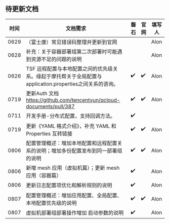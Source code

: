 ## 待更新文档

| 时间 | 文档需求                                                     | 磐石 | 官网 | 填写人 |
| ---- | ------------------------------------------------------------ | ---- | ---- | ------ |
| 0629 | （富士康）常见错误码整理并更新到官网                         |      |      | Alon   |
| 0628 | 补充：关于容器部署组第二次部署时可能遇到资源不足的问题的说明 |      |      | Alon   |
| 0626 | TSF 远程配置与本地配置之间的优先级关系。缘起于摩托帮关于全局配置与application.properties之间关系的咨询。 | ✔️    | ✔️    | Alon   |
| 0719 | 更新Auth 文档 https://github.com/tencentyun/qcloud-documents/pull/387 | ✔️    | ✔️    | Alon   |
| 0711 | 开发手册-分布式配置，支持回调方法。                          | ✔️    |      |        |
| 0719 | 更新《YAML 格式介绍》，补充 YAML 和 Properties 互转链接      | ✔️    | ✔️    | Alon   |
| 0806 | 配置管理概述：增加本地配置和远程配置关系的说明；增加多份配置发布到同一部署组的说明 | ✔️    | ✔️    | Alon   |
| 0806 | 新增 mesh 应用（虚拟机篇）；更新 mesh 应用（容器篇）         | ✔️    |      | Alon   |
| 0806 | 更新日志配置项优化和解析规则的说明                           | ✔️    |      | Alon   |
| 0807 | 配置管理概述：增加应用配置、全局配置、本地配置优先级的说明   | ✔️    | ✔️    | Alon   |
| 0807 | 虚拟机部署组部署操作增加 启动参数的说明                      | ✔️    |      | Alon   |





